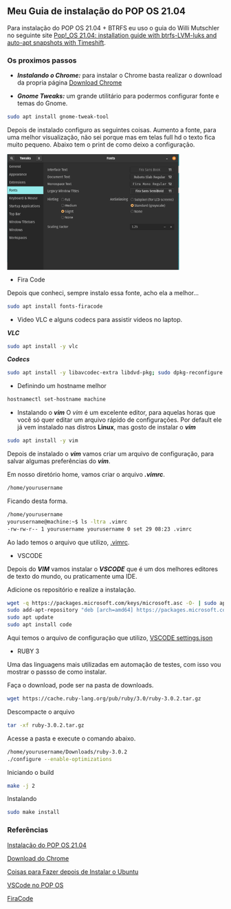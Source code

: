 ## Meu Guia de instalação do POP OS 21.04

Para instalação do POP OS 21.04 + BTRFS eu uso o guia do Willi Mutschler no seguinte site [Pop!_OS 21.04: installation guide with btrfs-LVM-luks and auto-apt snapshots with Timeshift](https://mutschler.eu/linux/install-guides/pop-os-btrfs-21-04/).

### Os proximos passos

*  ***Instalando o Chrome:*** para instalar o Chrome basta realizar o download da propria página [Download Chrome](https://www.google.com/chrome/?brand=BNSD&gclid=EAIaIQobChMIg-qt_-ai8wIVDgaRCh02qQ1LEAAYASAAEgIGePD_BwE&gclsrc=aw.ds)

* ***Gnome Tweaks:*** um grande utilitário para podermos configurar fonte e temas do Gnome.

```bash
sudo apt install gnome-tweak-tool 
```
Depois de instalado configuro as seguintes coisas.
Aumento a fonte, para uma melhor visualização, não sei porque mas em telas full hd o texto fica muito pequeno. Abaixo tem o print de como deixo a configuração.



<img align="center" src="https://github.com/landex/Linux/blob/main/POP_OS_21_04/IMAGES/Screenshot%20from%202021-09-28%2020-24-54.png" alt="drawing" width="400"/>



* Fira Code

Depois que conheci, sempre instalo essa fonte, acho ela a melhor...

```bash
sudo apt install fonts-firacode
```

* Video VLC e alguns codecs para assistir videos no laptop.

***VLC***
```bash
sudo apt install -y vlc
```
***Codecs***
```bash
sudo apt install -y libavcodec-extra libdvd-pkg; sudo dpkg-reconfigure libdvd-pkg
```

* Definindo um hostname melhor
```bash
hostnamectl set-hostname machine
```
* Instalando o ***vim***
O *vim* é um excelente editor, para aquelas horas que você só quer editar um arquivo rápido de configurações. Por default ele já vem instalado nas distros **Linux**, mas gosto de instalar o ***vim***
```bash
sudo apt install -y vim
```

Depois de instalado o ***vim*** vamos criar um arquivo de configuração, para salvar algumas preferências do ***vim***.

Em nosso diretório home, vamos criar o arquivo ***.vimrc***.
```bash
/home/yourusername
```
Ficando desta forma.
```bash
/home/yourusername
yourusername@machine:~$ ls -ltra .vimrc 
-rw-rw-r-- 1 yourusername yourusername 0 set 29 08:23 .vimrc
```
Ao lado temos o arquivo que utilizo, [.vimrc](https://github.com/landex/Linux/blob/main/POP_OS_21_04/FILE/vimrc).

* VSCODE

Depois do ***VIM*** vamos instalar o ***VSCODE*** que é um dos melhores editores de texto do mundo, ou praticamente uma IDE.

Adicione os repositório e realize a instalação.
```bash
wget -q https://packages.microsoft.com/keys/microsoft.asc -O- | sudo apt-key add -
sudo add-apt-repository "deb [arch=amd64] https://packages.microsoft.com/repos/vscode stable main"
sudo apt update
sudo apt install code
```

Aqui temos o arquivo de configuração que utilizo, [VSCODE settings.json](https://github.com/landex/Linux/blob/main/POP_OS_21_04/FILE/settings.json)


* RUBY 3

Uma das linguagens mais utilizadas em automação de testes, com isso vou mostrar o passso de como instalar.

Faça o download, pode ser na pasta de downloads.

```bash
wget https://cache.ruby-lang.org/pub/ruby/3.0/ruby-3.0.2.tar.gz
```

Descompacte o arquivo
```bash
tar -xf ruby-3.0.2.tar.gz
```

Acesse a pasta e execute o comando abaixo.
```bash
/home/yourusername/Downloads/ruby-3.0.2
./configure --enable-optimizations
```

Iniciando o build
```bash
make -j 2
```
Instalando
```bash
sudo make install
```


### Referências

[Instalação do POP OS 21.04](https://mutschler.eu/linux/install-guides/pop-os-btrfs-21-04/)

[Download do Chrome](https://www.google.com/chrome/?brand=BNSD&gclid=EAIaIQobChMIg-qt_-ai8wIVDgaRCh02qQ1LEAAYASAAEgIGePD_BwE&gclsrc=aw.ds)

[Coisas para Fazer depois de Instalar o Ubuntu](https://mutschler.eu/linux/install-guides/ubuntu-post-install/)

[VSCode no POP OS](https://www.codegrepper.com/code-examples/shell/how+to+install+vs+code+in+pop+os)

[FiraCode](https://dev.to/josuerodriguez98/installing-firacode-on-windows-and-ubuntu-1fn1)

